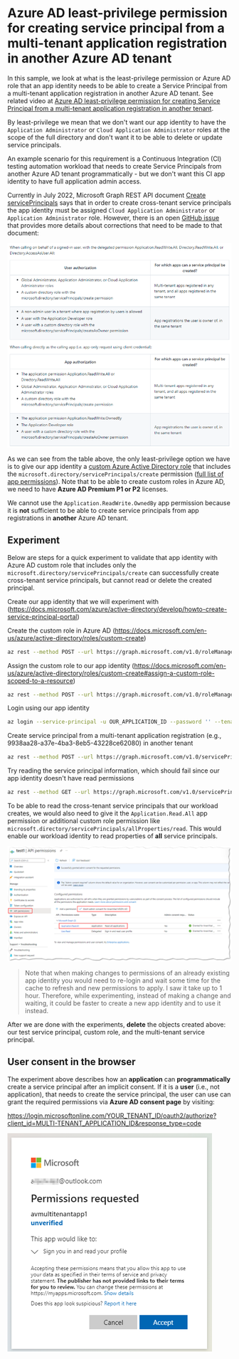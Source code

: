 # Azure AD least-privilege permission for creating service principal from a multi-tenant application registration in another Azure AD tenant

In this sample, we look at what is the least-privilege permission or Azure AD role that an app identity needs to be able to create a Service Principal from a multi-tenant application registration in another Azure AD tenant. See related video at [Azure AD least-privilege permission for creating Service Principal from a multi-tenant application registration in another tenant](https://arsenvlad.medium.com/azure-ad-least-privilege-permission-for-creating-service-principal-from-a-multi-tenant-application-1a6f338dac67).

By least-privilege we mean that we don't want our app identity to have the `Application Administrator` or `Cloud Application Administrator` roles at the scope of the full directory and don't want it to be able to delete or update service principals.

An example scenario for this requirement is a Continuous Integration (CI) testing automation workload that needs to create Service Principals from another Azure AD tenant programmatically - but we don't want this CI app identity to have full application admin access.

Currently in July 2022, Microsoft Graph REST API document [Create servicePrincipals](https://docs.microsoft.com/graph/api/serviceprincipal-post-serviceprincipals?view=graph-rest-1.0&tabs=http) says that in order to create cross-tenant service principals the app identity must be assigned `Cloud Application Administrator` or `Application Administrator` role. However, there is an open [GitHub issue](https://github.com/microsoftgraph/microsoft-graph-docs/issues/16138#issuecomment-1158861560) that provides more details about corrections that need to be made to that document:

![Table listing permissions required to create service principals](./images/permissions-table.png)

As we can see from the table above, the only least-privilege option we have is to give our app identity a [custom Azure Active Directory role](https://docs.microsoft.com/azure/active-directory/roles/custom-create) that includes the `microsoft.directory/servicePrincipals/create` permission ([full list of app permissions](https://docs.microsoft.com/azure/active-directory/roles/custom-enterprise-app-permissions#full-list-of-permissions)). Note that to be able to create custom roles in Azure AD, we need to have **Azure AD Premium P1 or P2** licenses.

We cannot use the `Application.ReadWrite.OwnedBy` app permission because it is **not** sufficient to be able to create service principals from app registrations in **another** Azure AD tenant.

## Experiment

Below are steps for a quick experiment to validate that app identity with Azure AD custom role that includes only the `microsoft.directory/servicePrincipals/create` can successfully create cross-tenant service principals, but cannot read or delete the created principal.

Create our app identity that we will experiment with (https://docs.microsoft.com/azure/active-directory/develop/howto-create-service-principal-portal)

Create the custom role in Azure AD (https://docs.microsoft.com/en-us/azure/active-directory/roles/custom-create)

```bash
az rest --method POST --url https://graph.microsoft.com/v1.0/roleManagement/directory/roleDefinitions --body '@aad-custom-role-sp-creator.json' -o json
```

Assign the custom role to our app identity (https://docs.microsoft.com/en-us/azure/active-directory/roles/custom-create#assign-a-custom-role-scoped-to-a-resource)

```bash
az rest --method POST --url https://graph.microsoft.com/v1.0/roleManagement/directory/roleAssignments --body "{\"principalId\": \"OUR_SERVICE_PRINCIPAL_OBJECT_ID\",\"roleDefinitionId\": \"ID_OF_THE_ROLE_CREATED_ABOVE\", \"directoryScopeId\": \"/\"}"
```

Login using our app identity

```bash
az login --service-principal -u OUR_APPLICATION_ID --password '' --tenant dd74924a-88ce-421a-ac87-00fc9dbe4baf --allow-no-subscriptions
```

Create service principal from a multi-tenant application registration (e.g., 9938aa28-a37e-4ba3-8eb5-43228ce62080) in another tenant

```bash
az rest --method POST --url https://graph.microsoft.com/v1.0/servicePrincipals --headers Content-type=application/json --body "{\"appId\": \"MULTITENANT_APP_ID\"}" -o json
```

Try reading the service principal information, which should fail since our app identity doesn't have read permissions

```bash
az rest --method GET --url https://graph.microsoft.com/v1.0/servicePrincipals/SERVICE_PRINCIPAL_ID -o json
```

To be able to read the cross-tenant service principals that our workload creates, we would also need to give it the `Application.Read.All` app permission or additional custom role  permission like `microsoft.directory/servicePrincipals/allProperties/read`. This would enable our workload identity to read properties of **all** service principals.

![Application registration API permissions - Application.Read.All](./images/application-read-all.png)

> Note that when making changes to permissions of an already existing app identity you would need to re-login and wait some time for the cache to refresh and new permissions to apply. I saw it take up to 1 hour. Therefore, while experimenting, instead of making a change and waiting, it could be faster to create a new app identity and to use it instead.

After we are done with the experiments, **delete** the objects created above: our test service principal, custom role, and the multi-tenant service principal.

## User consent in the browser

The experiment above describes how an **application** can **programmatically** create a service principal after an implicit consent. If it is a **user** (i.e., not application), that needs to create the service principal, the user can use can grant the required permissions via **Azure AD consent page** by visiting:

<https://login.microsoftonline.com/YOUR_TENANT_ID/oauth2/authorize?client_id=MULTI-TENANT_APPLICATION_ID&response_type=code>

![User consent in the browser](./images/user-consent.png)